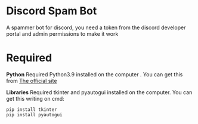 # Discord Spam Bot
A spammer bot for discord, you need a token from the discord developer portal and admin permissions to make it work

# Required
**Python**
Required Python3.9 installed on the computer .
You can get this from [The official site](https://www.python.org/downloads/)

**Libraries**
Required tkinter and pyautogui installed on the computer.
You can get this writing on cmd:

    pip install tkinter
    pip install pyautogui
